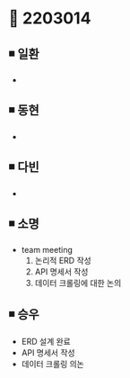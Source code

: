 # 📌 2203014

## ◾ 일환

-

## ◾ 동현

-

## ◾ 다빈

-

## ◾ 소명

- team meeting
  1. 논리적 ERD 작성
  2. API 명세서 작성
  3. 데이터 크롤링에 대한 논의

## ◾ 승우

- ERD 설계 완료
- API 명세서 작성
- 데이터 크롤링 의논
